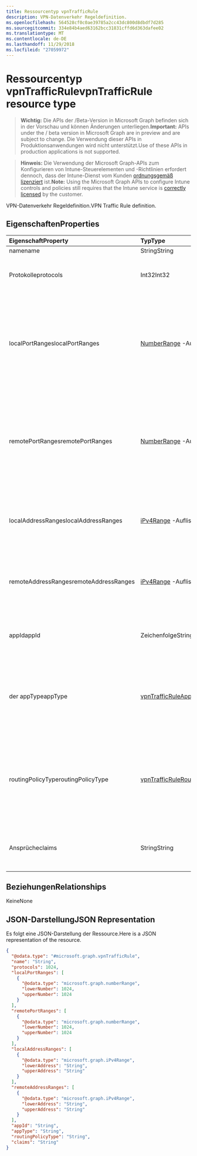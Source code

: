 ```yaml
---
title: Ressourcentyp vpnTrafficRule
description: VPN-Datenverkehr Regeldefinition.
ms.openlocfilehash: 564528cf0c0ae39785a2cc43dc800d8dbdf7d285
ms.sourcegitcommit: 334e84b4aed63162bcc31831cffd6d363dafee02
ms.translationtype: MT
ms.contentlocale: de-DE
ms.lasthandoff: 11/29/2018
ms.locfileid: "27059972"
---
```

# <a name="vpntrafficrule-resource-type"></a><span data-ttu-id="4fa9c-103">Ressourcentyp vpnTrafficRule</span><span class="sxs-lookup"><span data-stu-id="4fa9c-103">vpnTrafficRule resource type</span></span>

> <span data-ttu-id="4fa9c-104">**Wichtig:** Die APIs der /Beta-Version in Microsoft Graph befinden sich in der Vorschau und können Änderungen unterliegen.</span><span class="sxs-lookup"><span data-stu-id="4fa9c-104">**Important:** APIs under the / beta version in Microsoft Graph are in preview and are subject to change.</span></span> <span data-ttu-id="4fa9c-105">Die Verwendung dieser APIs in Produktionsanwendungen wird nicht unterstützt.</span><span class="sxs-lookup"><span data-stu-id="4fa9c-105">Use of these APIs in production applications is not supported.</span></span>

> <span data-ttu-id="4fa9c-106">**Hinweis:** Die Verwendung der Microsoft Graph-APIs zum Konfigurieren von Intune-Steuerelementen und -Richtlinien erfordert dennoch, dass der Intune-Dienst vom Kunden [ordnungsgemäß lizenziert](https://go.microsoft.com/fwlink/?linkid=839381) ist.</span><span class="sxs-lookup"><span data-stu-id="4fa9c-106">**Note:** Using the Microsoft Graph APIs to configure Intune controls and policies still requires that the Intune service is [correctly licensed](https://go.microsoft.com/fwlink/?linkid=839381) by the customer.</span></span>

<span data-ttu-id="4fa9c-107">VPN-Datenverkehr Regeldefinition.</span><span class="sxs-lookup"><span data-stu-id="4fa9c-107">VPN Traffic Rule definition.</span></span>
## <a name="properties"></a><span data-ttu-id="4fa9c-108">Eigenschaften</span><span class="sxs-lookup"><span data-stu-id="4fa9c-108">Properties</span></span>
|<span data-ttu-id="4fa9c-109">Eigenschaft</span><span class="sxs-lookup"><span data-stu-id="4fa9c-109">Property</span></span>|<span data-ttu-id="4fa9c-110">Typ</span><span class="sxs-lookup"><span data-stu-id="4fa9c-110">Type</span></span>|<span data-ttu-id="4fa9c-111">Beschreibung</span><span class="sxs-lookup"><span data-stu-id="4fa9c-111">Description</span></span>|
|:---|:---|:---|
|<span data-ttu-id="4fa9c-112">name</span><span class="sxs-lookup"><span data-stu-id="4fa9c-112">name</span></span>|<span data-ttu-id="4fa9c-113">String</span><span class="sxs-lookup"><span data-stu-id="4fa9c-113">String</span></span>|<span data-ttu-id="4fa9c-114">Name.</span><span class="sxs-lookup"><span data-stu-id="4fa9c-114">Name.</span></span>|
|<span data-ttu-id="4fa9c-115">Protokolle</span><span class="sxs-lookup"><span data-stu-id="4fa9c-115">protocols</span></span>|<span data-ttu-id="4fa9c-116">Int32</span><span class="sxs-lookup"><span data-stu-id="4fa9c-116">Int32</span></span>|<span data-ttu-id="4fa9c-117">Protokolle (0 – 255).</span><span class="sxs-lookup"><span data-stu-id="4fa9c-117">Protocols (0-255).</span></span> <span data-ttu-id="4fa9c-118">Gültige Werte zwischen 0 und 255</span><span class="sxs-lookup"><span data-stu-id="4fa9c-118">Valid values 0 to 255</span></span>|
|<span data-ttu-id="4fa9c-119">localPortRanges</span><span class="sxs-lookup"><span data-stu-id="4fa9c-119">localPortRanges</span></span>|<span data-ttu-id="4fa9c-120">[NumberRange](../resources/intune-deviceconfig-numberrange.md) -Auflistung</span><span class="sxs-lookup"><span data-stu-id="4fa9c-120">[numberRange](../resources/intune-deviceconfig-numberrange.md) collection</span></span>|<span data-ttu-id="4fa9c-121">Lokaler Portbereich kann nur bei Protokoll entweder TCP oder UDP (6 oder 17) festgelegt werden.</span><span class="sxs-lookup"><span data-stu-id="4fa9c-121">Local port range can be set only when protocol is either TCP or UDP (6 or 17).</span></span> <span data-ttu-id="4fa9c-122">Diese Collection darf maximal 500 Elemente enthalten.</span><span class="sxs-lookup"><span data-stu-id="4fa9c-122">This collection can contain a maximum of 500 elements.</span></span>|
|<span data-ttu-id="4fa9c-123">remotePortRanges</span><span class="sxs-lookup"><span data-stu-id="4fa9c-123">remotePortRanges</span></span>|<span data-ttu-id="4fa9c-124">[NumberRange](../resources/intune-deviceconfig-numberrange.md) -Auflistung</span><span class="sxs-lookup"><span data-stu-id="4fa9c-124">[numberRange](../resources/intune-deviceconfig-numberrange.md) collection</span></span>|<span data-ttu-id="4fa9c-125">Remote Portbereich kann nur bei Protokoll entweder TCP oder UDP (6 oder 17) festgelegt werden.</span><span class="sxs-lookup"><span data-stu-id="4fa9c-125">Remote port range can be set only when protocol is either TCP or UDP (6 or 17).</span></span> <span data-ttu-id="4fa9c-126">Diese Collection darf maximal 500 Elemente enthalten.</span><span class="sxs-lookup"><span data-stu-id="4fa9c-126">This collection can contain a maximum of 500 elements.</span></span>|
|<span data-ttu-id="4fa9c-127">localAddressRanges</span><span class="sxs-lookup"><span data-stu-id="4fa9c-127">localAddressRanges</span></span>|<span data-ttu-id="4fa9c-128">[iPv4Range](../resources/intune-shared-ipv4range.md) -Auflistung</span><span class="sxs-lookup"><span data-stu-id="4fa9c-128">[iPv4Range](../resources/intune-shared-ipv4range.md) collection</span></span>|<span data-ttu-id="4fa9c-129">Lokale Adressbereich.</span><span class="sxs-lookup"><span data-stu-id="4fa9c-129">Local address range.</span></span> <span data-ttu-id="4fa9c-130">Diese Collection darf maximal 500 Elemente enthalten.</span><span class="sxs-lookup"><span data-stu-id="4fa9c-130">This collection can contain a maximum of 500 elements.</span></span>|
|<span data-ttu-id="4fa9c-131">remoteAddressRanges</span><span class="sxs-lookup"><span data-stu-id="4fa9c-131">remoteAddressRanges</span></span>|<span data-ttu-id="4fa9c-132">[iPv4Range](../resources/intune-shared-ipv4range.md) -Auflistung</span><span class="sxs-lookup"><span data-stu-id="4fa9c-132">[iPv4Range](../resources/intune-shared-ipv4range.md) collection</span></span>|<span data-ttu-id="4fa9c-133">Remote-Adressbereichs.</span><span class="sxs-lookup"><span data-stu-id="4fa9c-133">Remote address range.</span></span> <span data-ttu-id="4fa9c-134">Diese Collection darf maximal 500 Elemente enthalten.</span><span class="sxs-lookup"><span data-stu-id="4fa9c-134">This collection can contain a maximum of 500 elements.</span></span>|
|<span data-ttu-id="4fa9c-135">appId</span><span class="sxs-lookup"><span data-stu-id="4fa9c-135">appId</span></span>|<span data-ttu-id="4fa9c-136">Zeichenfolge</span><span class="sxs-lookup"><span data-stu-id="4fa9c-136">String</span></span>|<span data-ttu-id="4fa9c-137">App-Bezeichner, wenn diese Regel Datenverkehr durch eine app ausgelöst wird.</span><span class="sxs-lookup"><span data-stu-id="4fa9c-137">App identifier, if this traffic rule is triggered by an app.</span></span>|
|<span data-ttu-id="4fa9c-138">der appType</span><span class="sxs-lookup"><span data-stu-id="4fa9c-138">appType</span></span>|[<span data-ttu-id="4fa9c-139">vpnTrafficRuleAppType</span><span class="sxs-lookup"><span data-stu-id="4fa9c-139">vpnTrafficRuleAppType</span></span>](../resources/intune-deviceconfig-vpntrafficruleapptype.md)|<span data-ttu-id="4fa9c-140">App-Typ, wenn diese Regel Datenverkehr durch eine app ausgelöst wird.</span><span class="sxs-lookup"><span data-stu-id="4fa9c-140">App type, if this traffic rule is triggered by an app.</span></span> <span data-ttu-id="4fa9c-141">Mögliche Werte sind: `none`, `desktop` und `universal`.</span><span class="sxs-lookup"><span data-stu-id="4fa9c-141">Possible values are: `none`, `desktop`, `universal`.</span></span>|
|<span data-ttu-id="4fa9c-142">routingPolicyType</span><span class="sxs-lookup"><span data-stu-id="4fa9c-142">routingPolicyType</span></span>|[<span data-ttu-id="4fa9c-143">vpnTrafficRuleRoutingPolicyType</span><span class="sxs-lookup"><span data-stu-id="4fa9c-143">vpnTrafficRuleRoutingPolicyType</span></span>](../resources/intune-deviceconfig-vpntrafficruleroutingpolicytype.md)|<span data-ttu-id="4fa9c-144">Wenn gibt an, ob aktivieren Split-tunneling auf diese Route ausgelöst, app.</span><span class="sxs-lookup"><span data-stu-id="4fa9c-144">When app triggered, indicates whether to enable split tunneling along this route.</span></span> <span data-ttu-id="4fa9c-145">Mögliche Werte sind: `none`, `splitTunnel` und `forceTunnel`.</span><span class="sxs-lookup"><span data-stu-id="4fa9c-145">Possible values are: `none`, `splitTunnel`, `forceTunnel`.</span></span>|
|<span data-ttu-id="4fa9c-146">Ansprüche</span><span class="sxs-lookup"><span data-stu-id="4fa9c-146">claims</span></span>|<span data-ttu-id="4fa9c-147">String</span><span class="sxs-lookup"><span data-stu-id="4fa9c-147">String</span></span>|<span data-ttu-id="4fa9c-148">Ansprüche im Zusammenhang mit dieser Regel Datenverkehr.</span><span class="sxs-lookup"><span data-stu-id="4fa9c-148">Claims associated with this traffic rule.</span></span>|

## <a name="relationships"></a><span data-ttu-id="4fa9c-149">Beziehungen</span><span class="sxs-lookup"><span data-stu-id="4fa9c-149">Relationships</span></span>
<span data-ttu-id="4fa9c-150">Keine</span><span class="sxs-lookup"><span data-stu-id="4fa9c-150">None</span></span>
## <a name="json-representation"></a><span data-ttu-id="4fa9c-151">JSON-Darstellung</span><span class="sxs-lookup"><span data-stu-id="4fa9c-151">JSON Representation</span></span>
<span data-ttu-id="4fa9c-152">Es folgt eine JSON-Darstellung der Ressource.</span><span class="sxs-lookup"><span data-stu-id="4fa9c-152">Here is a JSON representation of the resource.</span></span>
<!-- {
  "blockType": "resource",
  "@odata.type": "microsoft.graph.vpnTrafficRule"
}
-->
``` json
{
  "@odata.type": "#microsoft.graph.vpnTrafficRule",
  "name": "String",
  "protocols": 1024,
  "localPortRanges": [
    {
      "@odata.type": "microsoft.graph.numberRange",
      "lowerNumber": 1024,
      "upperNumber": 1024
    }
  ],
  "remotePortRanges": [
    {
      "@odata.type": "microsoft.graph.numberRange",
      "lowerNumber": 1024,
      "upperNumber": 1024
    }
  ],
  "localAddressRanges": [
    {
      "@odata.type": "microsoft.graph.iPv4Range",
      "lowerAddress": "String",
      "upperAddress": "String"
    }
  ],
  "remoteAddressRanges": [
    {
      "@odata.type": "microsoft.graph.iPv4Range",
      "lowerAddress": "String",
      "upperAddress": "String"
    }
  ],
  "appId": "String",
  "appType": "String",
  "routingPolicyType": "String",
  "claims": "String"
}
```





